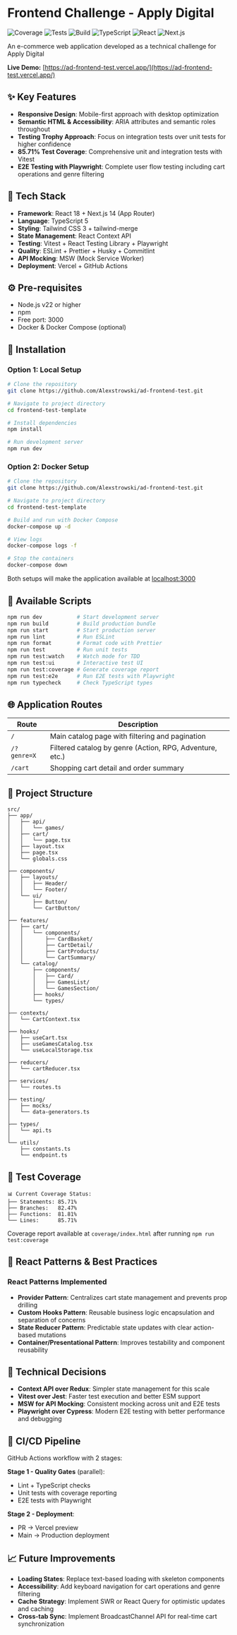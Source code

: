 # Frontend Challenge - Apply Digital

![Coverage](https://img.shields.io/badge/Coverage-85.71%25-brightgreen)
![Tests](https://img.shields.io/badge/Tests-20%20passing-brightgreen)
![Build](https://img.shields.io/badge/Build-passing-brightgreen)
![TypeScript](https://img.shields.io/badge/TypeScript-5.0-blue)
![React](https://img.shields.io/badge/React-18.3-61dafb)
![Next.js](https://img.shields.io/badge/Next.js-14.2-black)

An e-commerce web application developed as a technical challenge for Apply Digital

**Live Demo:** [https://ad-frontend-test.vercel.app/](https://ad-frontend-test.vercel.app/)

## ✨ Key Features

- **Responsive Design**: Mobile-first approach with desktop optimization
- **Semantic HTML & Accessibility**: ARIA attributes and semantic roles throughout
- **Testing Trophy Approach**: Focus on integration tests over unit tests for higher confidence
- **85.71% Test Coverage**: Comprehensive unit and integration tests with Vitest
- **E2E Testing with Playwright**: Complete user flow testing including cart operations and genre filtering

## 🧩 Tech Stack

- **Framework**: React 18 + Next.js 14 (App Router)
- **Language**: TypeScript 5
- **Styling**: Tailwind CSS 3 + tailwind-merge
- **State Management**: React Context API
- **Testing**: Vitest + React Testing Library + Playwright
- **Quality**: ESLint + Prettier + Husky + Commitlint
- **API Mocking**: MSW (Mock Service Worker)
- **Deployment**: Vercel + GitHub Actions

## ⚙️ Pre-requisites

- Node.js v22 or higher
- npm
- Free port: 3000
- Docker & Docker Compose (optional)

## 🚀 Installation

### Option 1: Local Setup

```bash
# Clone the repository
git clone https://github.com/Alexstrowski/ad-frontend-test.git

# Navigate to project directory
cd frontend-test-template

# Install dependencies
npm install

# Run development server
npm run dev
```

### Option 2: Docker Setup

```bash
# Clone the repository
git clone https://github.com/Alexstrowski/ad-frontend-test.git

# Navigate to project directory
cd frontend-test-template

# Build and run with Docker Compose
docker-compose up -d

# View logs
docker-compose logs -f

# Stop the containers
docker-compose down
```

Both setups will make the application available at [localhost:3000](http://localhost:3000/)

## 📜 Available Scripts

```bash
npm run dev           # Start development server
npm run build         # Build production bundle
npm run start         # Start production server
npm run lint          # Run ESLint
npm run format        # Format code with Prettier
npm run test          # Run unit tests
npm run test:watch    # Watch mode for TDD
npm run test:ui       # Interactive test UI
npm run test:coverage # Generate coverage report
npm run test:e2e      # Run E2E tests with Playwright
npm run typecheck     # Check TypeScript types
```

## 🌐 Application Routes

| Route       | Description                                              |
| ----------- | -------------------------------------------------------- |
| `/`         | Main catalog page with filtering and pagination          |
| `/?genre=X` | Filtered catalog by genre (Action, RPG, Adventure, etc.) |
| `/cart`     | Shopping cart detail and order summary                   |

## 📁 Project Structure

```
src/
├── app/
│   ├── api/
│   │   └── games/
│   ├── cart/
│   │   └── page.tsx
│   ├── layout.tsx
│   ├── page.tsx
│   └── globals.css
│
├── components/
│   ├── layouts/
│   │   ├── Header/
│   │   └── Footer/
│   └── ui/
│       ├── Button/
│       └── CartButton/
│
├── features/
│   ├── cart/
│   │   └── components/
│   │       ├── CardBasket/
│   │       ├── CartDetail/
│   │       ├── CartProducts/
│   │       └── CartSummary/
│   └── catalog/
│       ├── components/
│       │   ├── Card/
│       │   ├── GamesList/
│       │   └── GamesSection/
│       ├── hooks/
│       └── types/
│
├── contexts/
│   └── CartContext.tsx
│
├── hooks/
│   ├── useCart.tsx
│   ├── useGamesCatalog.tsx
│   └── useLocalStorage.tsx
│
├── reducers/
│   └── cartReducer.tsx
│
├── services/
│   └── routes.ts
│
├── testing/
│   ├── mocks/
│   └── data-generators.ts
│
├── types/
│   └── api.ts
│
└── utils/
    ├── constants.ts
    └── endpoint.ts
```

## 🧪 Test Coverage

```
📊 Current Coverage Status:
├── Statements: 85.71%
├── Branches:   82.47%
├── Functions:  81.81%
└── Lines:      85.71%
```

Coverage report available at `coverage/index.html` after running `npm run test:coverage`

## 🎯 React Patterns & Best Practices

### React Patterns Implemented

- **Provider Pattern**: Centralizes cart state management and prevents prop drilling
- **Custom Hooks Pattern**: Reusable business logic encapsulation and separation of concerns
- **State Reducer Pattern**: Predictable state updates with clear action-based mutations
- **Container/Presentational Pattern**: Improves testability and component reusability

## 📌 Technical Decisions

- **Context API over Redux**: Simpler state management for this scale
- **Vitest over Jest**: Faster test execution and better ESM support
- **MSW for API Mocking**: Consistent mocking across unit and E2E tests
- **Playwright over Cypress**: Modern E2E testing with better performance and debugging

## 🚀 CI/CD Pipeline

GitHub Actions workflow with 2 stages:

**Stage 1 - Quality Gates** (parallel):

- Lint + TypeScript checks
- Unit tests with coverage reporting
- E2E tests with Playwright

**Stage 2 - Deployment**:

- PR → Vercel preview
- Main → Production deployment

## 📈 Future Improvements

- **Loading States**: Replace text-based loading with skeleton components
- **Accessibility**: Add keyboard navigation for cart operations and genre filtering
- **Cache Strategy**: Implement SWR or React Query for optimistic updates and caching
- **Cross-tab Sync**: Implement BroadcastChannel API for real-time cart synchronization
